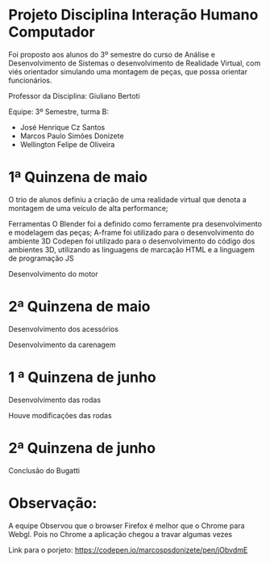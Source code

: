 # Projeto Disciplina Interação Humano Computador 
Foi proposto aos alunos do 3º semestre do curso de Análise e Desenvolvimento de Sistemas o desenvolvimento de Realidade Virtual, com viés orientador simulando
uma montagem de peças, que possa orientar funcionários.


Professor da Disciplina: Giuliano Bertoti 

Equipe:
3º Semestre, turma B:
  - José Henrique Cz Santos
  - Marcos Paulo Simões Donizete
  - Wellington Felipe de Oliveira

# 1ª Quinzena de maio

O trio de alunos definiu a criação de uma realidade virtual que denota a montagem de uma veículo de alta performance;

Ferramentas
O Blender foi a definido como ferramente pra desenvolvimento e modelagem das peças;
A-frame foi utilizado para o desenvolvimento do ambiente 3D
Codepen foi utilizado para o desenvolvimento do código dos ambientes 3D, utilizando as linguagens de marcação HTML e a linguagem de programação JS

Desenvolvimento do motor

# 2ª Quinzena de maio

Desenvolvimento dos acessórios

Desenvolvimento da carenagem

# 1 ª Quinzena de junho
Desenvolvimento das rodas

Houve modificações das rodas

# 2ª Quinzena de junho
Conclusão do Bugatti

# Observação:
A equipe Observou que o browser Firefox é melhor que o Chrome para Webgl. Pois no Chrome a aplicação chegou a travar algumas vezes

Link para o porjeto: https://codepen.io/marcospsdonizete/pen/jObvdmE
